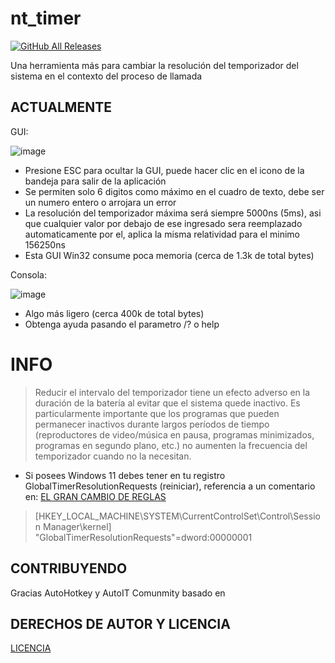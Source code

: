 # nt_timer
[![GitHub All Releases](https://img.shields.io/github/downloads/LuSlower/nt_timer/releases/total.svg)](https://github.com/LuSlower/nt_timer/releases)

Una herramienta más para cambiar la resolución del temporizador del sistema en el contexto del proceso de llamada

## ACTUALMENTE
GUI:

![image](https://github.com/LuSlower/SetTimerRes/assets/148411728/4f7777b6-d847-45ea-8cb3-f27156d6acbf)


* Presione ESC para ocultar la GUI, puede hacer clic en el icono de la bandeja para salir de la aplicación
* Se permiten solo 6 digitos como máximo en el cuadro de texto, debe ser un numero entero o arrojara un error
* La resolución del temporizador máxima será siempre 5000ns (5ms), asi que cualquier valor por debajo de ese ingresado sera reemplazado automaticamente por el, 
aplica la misma relatividad para el minimo 156250ns
* Esta GUI Win32 consume poca memoria (cerca de 1.3k de total bytes)

Consola:

![image](https://github.com/LuSlower/nt_timer/assets/148411728/f54c955b-2708-42f6-9ca1-d05a1409e747)

* Algo más ligero (cerca 400k de total bytes)
* Obtenga ayuda pasando el parametro /? o help

# INFO
> Reducir el intervalo del temporizador tiene un efecto adverso en la duración de la batería al evitar que el sistema quede inactivo. Es particularmente importante que los programas que pueden permanecer inactivos durante largos períodos de tiempo (reproductores de video/música en pausa, programas minimizados, programas en segundo plano, etc.) no aumenten la frecuencia del temporizador cuando no la necesitan.

* Si posees Windows 11 debes tener en tu registro GlobalTimerResolutionRequests (reiniciar), referencia a un comentario en: [EL GRAN CAMBIO DE REGLAS](https://randomascii.wordpress.com/2020/10/04/windows-timer-resolution-the-great-rule-change/)

> [HKEY_LOCAL_MACHINE\SYSTEM\CurrentControlSet\Control\Session Manager\kernel]
"GlobalTimerResolutionRequests"=dword:00000001

## CONTRIBUYENDO
Gracias AutoHotkey y AutoIT Comunmity
basado en

## DERECHOS DE AUTOR Y LICENCIA
[LICENCIA](LICENSE)
